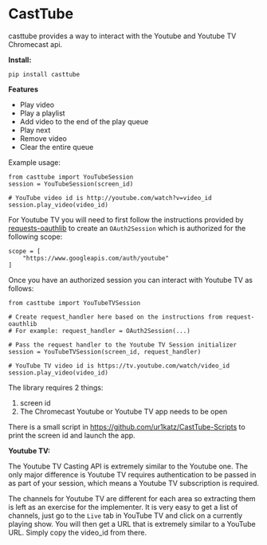 # CastTube

casttube provides a way to interact with the Youtube and Youtube TV Chromecast api.

**Install:**

```
pip install casttube
```

**Features**
* Play video
* Play a playlist
* Add video to the end of the play queue
* Play next
* Remove video
* Clear the entire queue

Example usage:
```
from casttube import YouTubeSession
session = YouTubeSession(screen_id)

# YouTube video id is http://youtube.com/watch?v=video_id
session.play_video(video_id)
```

For Youtube TV you will need to first follow the instructions provided by [requests-oauthlib](https://requests-oauthlib.readthedocs.io/en/latest/examples/google.html) to create an `OAuth2Session` which is authorized for the following scope:

```
scope = [
    "https://www.googleapis.com/auth/youtube"
]
```

Once you have an authorized session you can interact with Youtube TV as follows:

```
from casttube import YouTubeTVSession

# Create request_handler here based on the instructions from request-oauthlib
# For example: request_handler = OAuth2Session(...)

# Pass the request handler to the Youtube TV Session initializer
session = YouTubeTVSession(screen_id, request_handler)

# YouTube TV video id is https://tv.youtube.com/watch/video_id
session.play_video(video_id)
```

The library requires 2 things:
1. screen id
2. The Chromecast Youtube or Youtube TV app needs to be open

There is a small script in https://github.com/ur1katz/CastTube-Scripts to print the screen id and launch the app.

**Youtube TV:**

The Youtube TV Casting API is extremely similar to the Youtube one. The only major difference is Youtube TV requires authentication to be passed in as part of your session, which means a Youtube TV subscription is required.

The channels for Youtube TV are different for each area so extracting them is left as an exercise for the implementer. It is very easy to get a list of channels, just go to the `Live` tab in YouTube TV and click on a currently playing show. You will then get a URL that is extremely similar to a YouTube URL. Simply copy the video_id from there.
